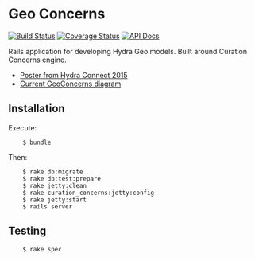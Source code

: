 # Geo Concerns
[![Build Status](https://travis-ci.org/jrgriffiniii/pcdm-geo-models.svg?branch=issues-29-jrgriffiniii)](https://travis-ci.org/jrgriffiniii/pcdm-geo-models)
[![Coverage Status](https://coveralls.io/repos/jrgriffiniii/pcdm-geo-models/badge.svg?branch=issues-29-jrgriffiniii&service=github)](https://coveralls.io/github/jrgriffiniii/pcdm-geo-models?branch=issues-29-jrgriffiniii)
[![API Docs](http://img.shields.io/badge/API-docs-blue.svg)](http://rubydoc.info/github/jrgriffiniii/pcdm-geo-models)

Rails application for developing Hydra Geo models. Built around Curation Concerns engine.

* [Poster from Hydra Connect 2015](https://drive.google.com/file/d/0B5fLh2mc4FCbOUpWaTFOVmI4Nkk/view?pli=1)
* [Current GeoConcerns diagram](https://github.com/projecthydra-labs/geo_concerns/raw/master/docs/pcdm-geo-model.pdf)

## Installation

Execute:

```
    $ bundle
```

Then:

```
    $ rake db:migrate
    $ rake db:test:prepare
    $ rake jetty:clean
    $ rake curation_concerns:jetty:config
    $ rake jetty:start
    $ rails server
```

## Testing

```
    $ rake spec
```
